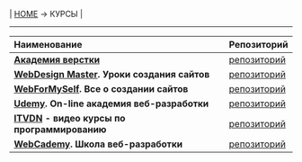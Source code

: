 | [HOME](https://github.com/vik-vavilikhin/vik-vavilikhin.github.io) &rarr; КУРСЫ |

-------------------------------------------------------------------------------

|                      Наименование                              | Репозиторий |
|:---------------------------------------------------------------|:------------|
|**[Академия верстки](https://glo-academy.ru/frontenddeveloper/)**|[репозиторий](https://github.com/vik-vavilikhin/GloAcademy)                                 |
|**[WebDesign Master](https://webdesign-master.ru/). Уроки создания сайтов**   |[репозиторий](https://github.com/vik-vavilikhin/WebDesignMaster)               |
|**[WebForMySelf](https://webformyself.com/). Все о создании сайтов**          |[репозиторий](https://github.com/vik-vavilikhin/WebForMySelf)                  |
|**[Udemy](https://www.udemy.com/). On-line академия веб-разработки**          |[репозиторий](https://github.com/vik-vavilikhin/Udemy)                         |
|**[ITVDN](https://www.youtube.com/user/CBSystematicsTV/featured) - видео курсы по программированию**                                                          |[репозиторий](https://github.com/vik-vavilikhin/ITVDN)                         |
|**[WebCademy](https://vk.com/webcademy). Школа веб-разработки**               |[репозиторий](https://github.com/vik-vavilikhin/WebCademy)                     |